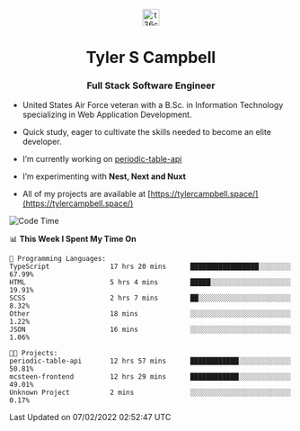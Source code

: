 <p align="center">
<a href="https://www.linkedin.com/in/t36campbell" target="blank"><img align="center" src="https://ik.imagekit.io/t36campbell/Portfolio/linkedin.png.original_m8bbGgPh6.png" alt="t36campbell" height="30" width="30" /></a>
</p>
<h1 align="center">Tyler S Campbell</h1>
<h3 align="center">Full Stack Software Engineer</h3>

* United States Air Force veteran with a B.Sc. in Information Technology specializing in Web Application Development. 

* Quick study, eager to cultivate the skills needed to become an elite developer.

* I’m currently working on [periodic-table-api](https://github.com/t36campbell/periodic-table-api)

* I’m experimenting with **Nest, Next and Nuxt**

* All of my projects are available at [https://tylercampbell.space/](https://tylercampbell.space/)

<!--START_SECTION:waka-->
![Code Time](http://img.shields.io/badge/Code%20Time-1%2C406%20hrs%2052%20mins-blue)

📊 **This Week I Spent My Time On** 

```text
💬 Programming Languages: 
TypeScript               17 hrs 20 mins      █████████████████░░░░░░░░   67.99% 
HTML                     5 hrs 4 mins        █████░░░░░░░░░░░░░░░░░░░░   19.91% 
SCSS                     2 hrs 7 mins        ██░░░░░░░░░░░░░░░░░░░░░░░   8.32% 
Other                    18 mins             ░░░░░░░░░░░░░░░░░░░░░░░░░   1.22% 
JSON                     16 mins             ░░░░░░░░░░░░░░░░░░░░░░░░░   1.06%

🐱‍💻 Projects: 
periodic-table-api       12 hrs 57 mins      ████████████░░░░░░░░░░░░░   50.81% 
mcsteen-frontend         12 hrs 29 mins      ████████████░░░░░░░░░░░░░   49.01% 
Unknown Project          2 mins              ░░░░░░░░░░░░░░░░░░░░░░░░░   0.17%

```


 Last Updated on 07/02/2022 02:52:47 UTC
<!--END_SECTION:waka-->
